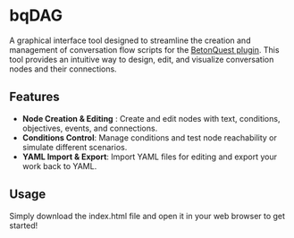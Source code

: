 # bqDAG
A graphical interface tool designed to streamline the creation and management of conversation flow scripts for the [BetonQuest plugin](https://github.com/BetonQuest/BetonQuest). This tool provides an intuitive way to design, edit, and visualize conversation nodes and their connections.

## Features

* **Node Creation & Editing** : Create and edit nodes with text, conditions, objectives, events, and connections.
* **Conditions Control**:
Manage conditions and test node reachability or simulate different scenarios.
* **YAML Import & Export**:
Import YAML files for editing and export your work back to YAML.

## Usage
Simply download the index.html file and open it in your web browser to get started!